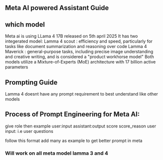 
## Meta AI powered Assistant Guide 

## which model
Meta ai is using LLama 4 17B released on 5th april 2025
It has two integerated model:
Lamma 4 scout : efficiency and speed, particularly for tasks like document summarization and reasoning over code
Lamma 4 Maverick : general-purpose tasks, including precise image understanding and creative writing, and is considered a "product workhorse model"
Both models utilize a Mixture-of-Experts (MoE) architecture with 17 billion active parameters

## Prompting Guide 


Lamma 4 doesnt have any prompt requirement to best understand like other models

## Process of Prompt Engineering for Meta AI:

give role
then example
    user:input
    assistant:output
    score
    score_reason
user input: i.e user questions

follow this format add many as example to get better prompt in meta

### Will work on all meta model lamma 3 and 4

